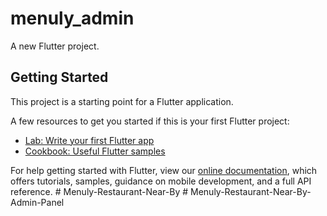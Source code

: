 # menuly_admin

A new Flutter project.

## Getting Started

This project is a starting point for a Flutter application.

A few resources to get you started if this is your first Flutter project:

- [Lab: Write your first Flutter app](https://flutter.dev/docs/get-started/codelab)
- [Cookbook: Useful Flutter samples](https://flutter.dev/docs/cookbook)

For help getting started with Flutter, view our
[online documentation](https://flutter.dev/docs), which offers tutorials,
samples, guidance on mobile development, and a full API reference.
#   M e n u l y - R e s t a u r a n t - N e a r - B y  
 #   M e n u l y - R e s t a u r a n t - N e a r - B y - A d m i n - P a n e l  
 
